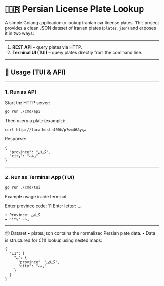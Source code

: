
# 🇮🇷 Persian License Plate Lookup

A simple Golang application to lookup Iranian car license plates.
This project provides a clean JSON dataset of Iranian plates (`plates.json`) and exposes it in two ways:

---

1. **REST API** – query plates via HTTP.
2. **Terminal UI (TUI)** – query plates directly from the command line.

---

## 🚀 Usage (TUI & API)
---

### 1. Run as API
Start the HTTP server:

```
go run ./cmd/api
```
Then query a plate (example):

```
curl http://localhost:4000/p?w=46&y=س
```


Response:

```
{
  "province": "گیلان",
  "city": "رشت"
}
```
---

### 2. Run as Terminal App (TUI)
```
go run ./cmd/tui
```

Example usage inside terminal:

Enter province code: 11
Enter letter: ب
```
➡ Province: گیلان
➡ City: رشت
```

---

📦 Dataset
	•	plates.json contains the normalized Persian plate data.
	•	Data is structured for O(1) lookup using nested maps:
```
{
  "11": {
    "ب": {
      "province": "گیلان",
      "city": "رشت"
    }
  }
}
```
